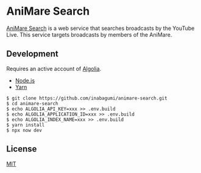 # AniMare Search

[AniMare Search](https://search.animare.cafe/) is a web service that searches broadcasts by the YouTube Live. This service targets broadcasts by members of the AniMare.

## Development

Requires an active account of [Algolia](https://www.algolia.com/).

- [Node.js](https://nodejs.org/en/)
- [Yarn](https://yarnpkg.com/en/)

```console
$ git clone https://github.com/inabagumi/animare-search.git
$ cd animare-search
$ echo ALGOLIA_API_KEY=xxx >> .env.build
$ echo ALGOLIA_APPLICATION_ID=xxx >> .env.build
$ echo ALGOLIA_INDEX_NAME=xxx >> .env.build
$ yarn install
$ npx now dev
```

## License

[MIT](LICENSE)
